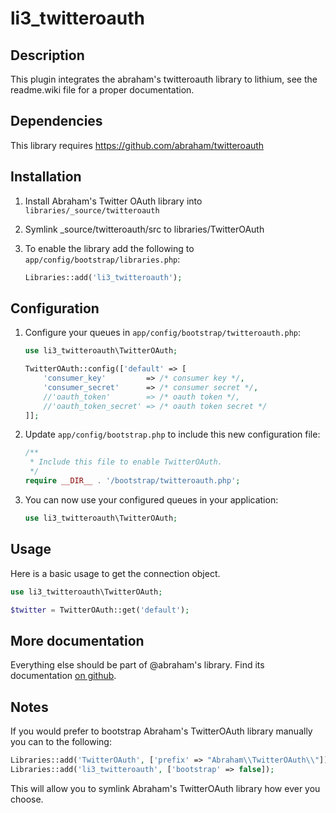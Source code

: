# li3_twitteroauth

## Description

This plugin integrates the abraham's twitteroauth library to lithium, see the readme.wiki file for a proper documentation.

## Dependencies

This library requires https://github.com/abraham/twitteroauth

## Installation

1. Install Abraham's Twitter OAuth library into `libraries/_source/twitteroauth`

2. Symlink _source/twitteroauth/src to libraries/TwitterOAuth

3. To enable the library add the following to `app/config/bootstrap/libraries.php`:

	```php
	Libraries::add('li3_twitteroauth');
	```

## Configuration

1. Configure your queues in `app/config/bootstrap/twitteroauth.php`:

    ```php
	use li3_twitteroauth\TwitterOAuth;

	TwitterOAuth::config(['default' => [
		'consumer_key'         => /* consumer key */,
		'consumer_secret'      => /* consumer secret */,
		//'oauth_token'        => /* oauth token */,
		//'oauth_token_secret' => /* oauth token secret */
	]];
    ```

3. Update `app/config/bootstrap.php` to include this new configuration file:

    ```php
    /**
     * Include this file to enable TwitterOAuth.
     */
    require __DIR__ . '/bootstrap/twitteroauth.php';
    ```

4. You can now use your configured queues in your application:

    ```php
    use li3_twitteroauth\TwitterOAuth;
    ```

## Usage

Here is a basic usage to get the connection object.

```php
use li3_twitteroauth\TwitterOAuth;

$twitter = TwitterOAuth::get('default');
```

## More documentation

Everything else should be part of @abraham's library. Find its documentation [on github](https://github.com/abraham/twitteroauth/blob/master/DOCUMENTATION).

## Notes

If you would prefer to bootstrap Abraham's TwitterOAuth library manually you can to the following:

```php
Libraries::add('TwitterOAuth', ['prefix' => "Abraham\\TwitterOAuth\\"]);
Libraries::add('li3_twitteroauth', ['bootstrap' => false]);
```

This will allow you to symlink Abraham's TwitterOAuth library how ever you choose.